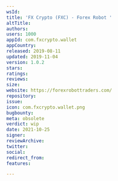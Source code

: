 ```yaml
---
wsId: 
title: 'FX Crypto (FXC) - Forex Robot '
altTitle: 
authors: 
users: 1000
appId: com.fxcrypto.wallet
appCountry: 
released: 2019-08-11
updated: 2019-11-04
version: 1.0.2
stars: 
ratings: 
reviews: 
size: 
website: https://forexrobottraders.com/
repository: 
issue: 
icon: com.fxcrypto.wallet.png
bugbounty: 
meta: obsolete
verdict: wip
date: 2021-10-25
signer: 
reviewArchive: 
twitter: 
social: 
redirect_from: 
features: 

---
```


